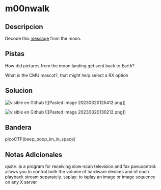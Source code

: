 # m00nwalk

## Descripcion
Decode this [message](https://jupiter.challenges.picoctf.org/static/fc1edf07742e98a480c6aff7d2546107/message.wav) from the moon.

## Pistas
How did pictures from the moon landing get sent back to Earth?

What is the CMU mascot?, that might help select a RX option

## Solucion 

 ![visible en Github](https://github.com/Alexlife2002003/ChallengesCTF/blob/main/Retos-Seguridad/Actividad%2009%20-%20Retos%20Forensic%20parte%202/Pasted%20image%2020230320125412.png)
![[Pasted image 20230320125412.png]]

![visible en Github](https://github.com/Alexlife2002003/ChallengesCTF/blob/main/Retos-Seguridad/Actividad%2009%20-%20Retos%20Forensic%20parte%202/Pasted%20image%2020230320130212.png)
![[Pasted image 20230320130212.png]]
## Bandera
picoCTF{beep_boop_im_in_space}
## Notas Adicionales 
qsstv: is a program for receiving slow-scan television and fax
pavucontrol: allows you to control both the volume of hardware devices and of each playback stream separately.
ssplay: to isplay an image or image sequence on any X server
